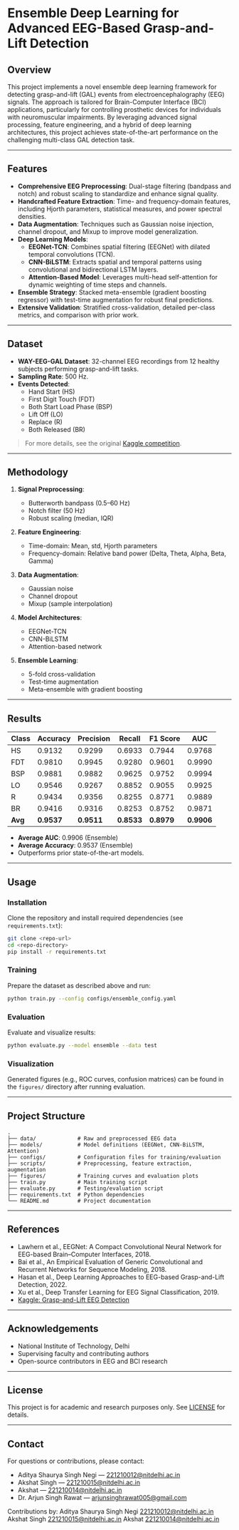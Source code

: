 # Ensemble Deep Learning for Advanced EEG-Based Grasp-and-Lift Detection

## Overview

This project implements a novel ensemble deep learning framework for detecting grasp-and-lift (GAL) events from electroencephalography (EEG) signals. The approach is tailored for Brain-Computer Interface (BCI) applications, particularly for controlling prosthetic devices for individuals with neuromuscular impairments. By leveraging advanced signal processing, feature engineering, and a hybrid of deep learning architectures, this project achieves state-of-the-art performance on the challenging multi-class GAL detection task.

---

## Features

- **Comprehensive EEG Preprocessing**: Dual-stage filtering (bandpass and notch) and robust scaling to standardize and enhance signal quality.
- **Handcrafted Feature Extraction**: Time- and frequency-domain features, including Hjorth parameters, statistical measures, and power spectral densities.
- **Data Augmentation**: Techniques such as Gaussian noise injection, channel dropout, and Mixup to improve model generalization.
- **Deep Learning Models**:
  - **EEGNet-TCN**: Combines spatial filtering (EEGNet) with dilated temporal convolutions (TCN).
  - **CNN-BiLSTM**: Extracts spatial and temporal patterns using convolutional and bidirectional LSTM layers.
  - **Attention-Based Model**: Leverages multi-head self-attention for dynamic weighting of time steps and channels.
- **Ensemble Strategy**: Stacked meta-ensemble (gradient boosting regressor) with test-time augmentation for robust final predictions.
- **Extensive Validation**: Stratified cross-validation, detailed per-class metrics, and comparison with prior work.

---

## Dataset

- **WAY-EEG-GAL Dataset**: 32-channel EEG recordings from 12 healthy subjects performing grasp-and-lift tasks.
- **Sampling Rate**: 500 Hz.
- **Events Detected**:
  - Hand Start (HS)
  - First Digit Touch (FDT)
  - Both Start Load Phase (BSP)
  - Lift Off (LO)
  - Replace (R)
  - Both Released (BR)

> For more details, see the original [Kaggle competition](https://www.kaggle.com/competitions/grasp-and-lift-eeg-detection).

---

## Methodology

1. **Signal Preprocessing**:
    - Butterworth bandpass (0.5–60 Hz)
    - Notch filter (50 Hz)
    - Robust scaling (median, IQR)

2. **Feature Engineering**:
    - Time-domain: Mean, std, Hjorth parameters
    - Frequency-domain: Relative band power (Delta, Theta, Alpha, Beta, Gamma)

3. **Data Augmentation**:
    - Gaussian noise
    - Channel dropout
    - Mixup (sample interpolation)

4. **Model Architectures**:
    - EEGNet-TCN
    - CNN-BiLSTM
    - Attention-based network

5. **Ensemble Learning**:
    - 5-fold cross-validation
    - Test-time augmentation
    - Meta-ensemble with gradient boosting

---

## Results

| Class | Accuracy | Precision | Recall | F1 Score | AUC    |
|-------|----------|-----------|--------|----------|--------|
| HS    | 0.9132   | 0.9299    | 0.6933 | 0.7944   | 0.9768 |
| FDT   | 0.9810   | 0.9945    | 0.9280 | 0.9601   | 0.9990 |
| BSP   | 0.9881   | 0.9882    | 0.9625 | 0.9752   | 0.9994 |
| LO    | 0.9546   | 0.9267    | 0.8852 | 0.9055   | 0.9925 |
| R     | 0.9434   | 0.9356    | 0.8255 | 0.8771   | 0.9889 |
| BR    | 0.9416   | 0.9316    | 0.8253 | 0.8752   | 0.9871 |
| **Avg** | **0.9537** | **0.9511** | **0.8533** | **0.8979** | **0.9906** |

- **Average AUC**: 0.9906 (Ensemble)
- **Average Accuracy**: 0.9537 (Ensemble)
- Outperforms prior state-of-the-art models.

---

## Usage

### Installation

Clone the repository and install required dependencies (see `requirements.txt`):

```bash
git clone <repo-url>
cd <repo-directory>
pip install -r requirements.txt
```

### Training

Prepare the dataset as described above and run:

```bash
python train.py --config configs/ensemble_config.yaml
```

### Evaluation

Evaluate and visualize results:

```bash
python evaluate.py --model ensemble --data test
```

### Visualization

Generated figures (e.g., ROC curves, confusion matrices) can be found in the `figures/` directory after running evaluation.

---

## Project Structure

```
.
├── data/             # Raw and preprocessed EEG data
├── models/           # Model definitions (EEGNet, CNN-BiLSTM, Attention)
├── configs/          # Configuration files for training/evaluation
├── scripts/          # Preprocessing, feature extraction, augmentation
├── figures/          # Training curves and evaluation plots
├── train.py          # Main training script
├── evaluate.py       # Testing/evaluation script
├── requirements.txt  # Python dependencies
└── README.md         # Project documentation
```

---

## References

- Lawhern et al., EEGNet: A Compact Convolutional Neural Network for EEG-based Brain–Computer Interfaces, 2018.
- Bai et al., An Empirical Evaluation of Generic Convolutional and Recurrent Networks for Sequence Modeling, 2018.
- Hasan et al., Deep Learning Approaches to EEG-based Grasp-and-Lift Detection, 2022.
- Xu et al., Deep Transfer Learning for EEG Signal Classification, 2019.
- [Kaggle: Grasp-and-Lift EEG Detection](https://www.kaggle.com/competitions/grasp-and-lift-eeg-detection)

---

## Acknowledgements

- National Institute of Technology, Delhi
- Supervising faculty and contributing authors
- Open-source contributors in EEG and BCI research

---

## License

This project is for academic and research purposes only. See [LICENSE](LICENSE) for details.

---

## Contact

For questions or contributions, please contact:

- Aditya Shaurya Singh Negi — 221210012@nitdelhi.ac.in
- Akshat Singh — 221210015@nitdelhi.ac.in
- Akshat — 221210014@nitdelhi.ac.in
- Dr. Arjun Singh Rawat — arjunsinghrawat005@gmail.com


Contributions by: 
Aditya Shaurya Singh Negi   221210012@nitdelhi.ac.in
Akshat Singh                221210015@nitdelhi.ac.in
Akshat                      221210014@nitdelhi.ac.in